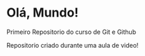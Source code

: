# Olá, Mundo!
 Primeiro Repositorio do curso de Git e Github

 Repositorio criado durante uma aula de video!
